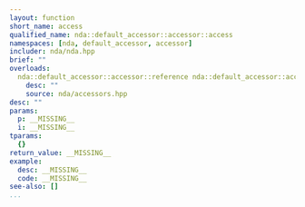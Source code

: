 ```yaml
---
layout: function
short_name: access
qualified_name: nda::default_accessor::accessor::access
namespaces: [nda, default_accessor, accessor]
includer: nda/nda.hpp
brief: ""
overloads:
  nda::default_accessor::accessor::reference nda::default_accessor::accessor::access(nda::default_accessor::accessor::pointer p, std::ptrdiff_t i) noexcept:
    desc: ""
    source: nda/accessors.hpp
desc: ""
params:
  p: __MISSING__
  i: __MISSING__
tparams:
  {}
return_value: __MISSING__
example:
  desc: __MISSING__
  code: __MISSING__
see-also: []
...
```


